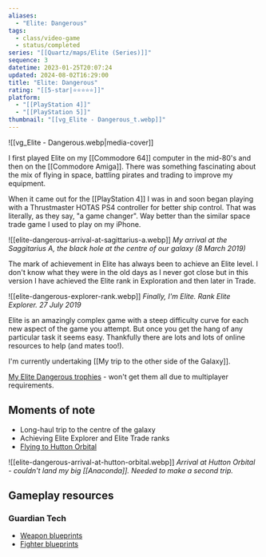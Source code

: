 ```yaml
---
aliases:
  - "Elite: Dangerous"
tags:
  - class/video-game
  - status/completed
series: "[[Quartz/maps/Elite (Series)]]"
sequence: 3
datetime: 2023-01-25T20:07:24
updated: 2024-08-02T16:29:00
title: "Elite: Dangerous"
rating: "[[5-star|⭐️⭐️⭐️⭐️⭐️]]"
platform:
  - "[[PlayStation 4]]"
  - "[[PlayStation 5]]"
thumbnail: "[[vg_Elite - Dangerous_t.webp]]"
---
```

![[vg_Elite - Dangerous.webp|media-cover]]

I first played Elite on my [[Commodore 64]] computer in the mid-80's and then on the [[Commodore Amiga]]. There was something fascinating about the mix of flying in space, battling pirates and trading to improve my equipment. 

When it came out for the [[PlayStation 4]] I was in and soon began playing with a Thrustmaster HOTAS PS4 controller for better ship control. That was literally, as they say, "a game changer". Way better than the similar space trade game I used to play on my iPhone.

![[elite-dangerous-arrival-at-sagittarius-a.webp]]
*My arrival at the Saggitarius A, the black hole at the centre of our galaxy (8 March 2019)*

The mark of achievement in Elite has always been to achieve an Elite level. I don't know what they were in the old days as I never got close but in this version I have achieved the Elite rank in Exploration and then later in Trade.

![[elite-dangerous-explorer-rank.webp]]
*Finally, I'm Elite. Rank Elite Explorer. 27 July 2019*

Elite is an amazingly complex game with a steep difficulty curve for each new aspect of the game you attempt. But once you get the hang of any particular task it seems easy. Thankfully there are lots and lots of online resources to help (and mates too!).

I'm currently undertaking [[My trip to the other side of the Galaxy]].

[My Elite Dangerous trophies](https://psnprofiles.com/trophies/6291-elite-dangerous/Quantum-Gardener) - won't get them all due to multiplayer requirements.

## Moments of note
- Long-haul trip to the centre of the galaxy
- Achieving Elite Explorer and Elite Trade ranks
- [Flying to Hutton Orbital](https://www.pcgamer.com/au/i-survived-elites-most-gruelling-and-boring-rite-of-passage/)

![[elite-dangerous-arrival-at-hutton-orbital.webp]]
*Arrival at Hutton Orbital - couldn't land my big [[Anaconda]]. Needed to make a second trip.*

## Gameplay resources
### Guardian Tech
- [Weapon blueprints](https://forums.frontier.co.uk/threads/walkthrough-guardian-weapon-blueprints.445508/)
- [Fighter blueprints](https://forums.frontier.co.uk/threads/walkthrough-guardian-vessel-blueprints.446206/)